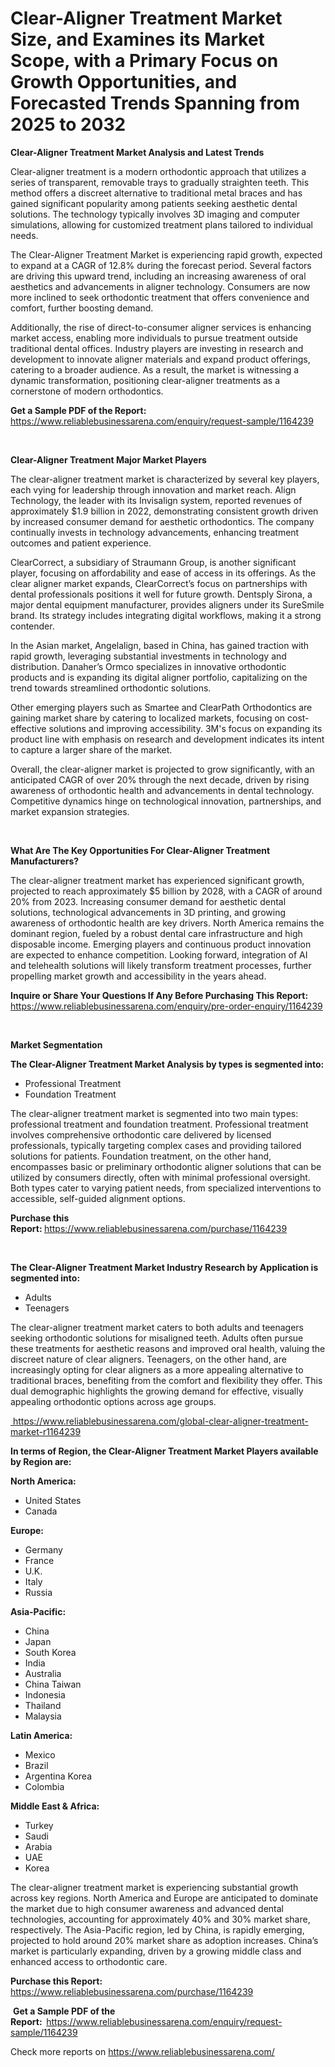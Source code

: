<p><h1>Clear-Aligner Treatment Market Size, and Examines its Market Scope, with a Primary Focus on Growth Opportunities, and Forecasted Trends Spanning from 2025 to 2032</h1></p><p><strong>Clear-Aligner Treatment Market Analysis and Latest Trends</strong></p>
<p><p>Clear-aligner treatment is a modern orthodontic approach that utilizes a series of transparent, removable trays to gradually straighten teeth. This method offers a discreet alternative to traditional metal braces and has gained significant popularity among patients seeking aesthetic dental solutions. The technology typically involves 3D imaging and computer simulations, allowing for customized treatment plans tailored to individual needs.</p><p>The Clear-Aligner Treatment Market is experiencing rapid growth, expected to expand at a CAGR of 12.8% during the forecast period. Several factors are driving this upward trend, including an increasing awareness of oral aesthetics and advancements in aligner technology. Consumers are now more inclined to seek orthodontic treatment that offers convenience and comfort, further boosting demand. </p><p>Additionally, the rise of direct-to-consumer aligner services is enhancing market access, enabling more individuals to pursue treatment outside traditional dental offices. Industry players are investing in research and development to innovate aligner materials and expand product offerings, catering to a broader audience. As a result, the market is witnessing a dynamic transformation, positioning clear-aligner treatments as a cornerstone of modern orthodontics.</p></p>
<p><strong>Get a Sample PDF of the Report:&nbsp;</strong> <a href="https://www.reliablebusinessarena.com/enquiry/request-sample/1164239?utm_campaign=2137&utm_medium=2&utm_source=Github&utm_content=ia&utm_term=04032025&utm_id=clear-aligner-treatment">https://www.reliablebusinessarena.com/enquiry/request-sample/1164239</a></p>
<p>&nbsp;</p>
<p><strong>Clear-Aligner Treatment Major Market Players</strong></p>
<p><p>The clear-aligner treatment market is characterized by several key players, each vying for leadership through innovation and market reach. Align Technology, the leader with its Invisalign system, reported revenues of approximately $1.9 billion in 2022, demonstrating consistent growth driven by increased consumer demand for aesthetic orthodontics. The company continually invests in technology advancements, enhancing treatment outcomes and patient experience.</p><p>ClearCorrect, a subsidiary of Straumann Group, is another significant player, focusing on affordability and ease of access in its offerings. As the clear aligner market expands, ClearCorrect’s focus on partnerships with dental professionals positions it well for future growth. Dentsply Sirona, a major dental equipment manufacturer, provides aligners under its SureSmile brand. Its strategy includes integrating digital workflows, making it a strong contender.</p><p>In the Asian market, Angelalign, based in China, has gained traction with rapid growth, leveraging substantial investments in technology and distribution. Danaher’s Ormco specializes in innovative orthodontic products and is expanding its digital aligner portfolio, capitalizing on the trend towards streamlined orthodontic solutions.</p><p>Other emerging players such as Smartee and ClearPath Orthodontics are gaining market share by catering to localized markets, focusing on cost-effective solutions and improving accessibility. 3M's focus on expanding its product line with emphasis on research and development indicates its intent to capture a larger share of the market.</p><p>Overall, the clear-aligner market is projected to grow significantly, with an anticipated CAGR of over 20% through the next decade, driven by rising awareness of orthodontic health and advancements in dental technology. Competitive dynamics hinge on technological innovation, partnerships, and market expansion strategies.</p></p>
<p>&nbsp;</p>
<p><strong>What Are The Key Opportunities For Clear-Aligner Treatment Manufacturers?</strong></p>
<p><p>The clear-aligner treatment market has experienced significant growth, projected to reach approximately $5 billion by 2028, with a CAGR of around 20% from 2023. Increasing consumer demand for aesthetic dental solutions, technological advancements in 3D printing, and growing awareness of orthodontic health are key drivers. North America remains the dominant region, fueled by a robust dental care infrastructure and high disposable income. Emerging players and continuous product innovation are expected to enhance competition. Looking forward, integration of AI and telehealth solutions will likely transform treatment processes, further propelling market growth and accessibility in the years ahead.</p></p>
<p><strong>Inquire or Share Your Questions If Any Before Purchasing This Report:</strong> <a href="https://www.reliablebusinessarena.com/enquiry/pre-order-enquiry/1164239?utm_campaign=2137&utm_medium=2&utm_source=Github&utm_content=ia&utm_term=04032025&utm_id=clear-aligner-treatment">https://www.reliablebusinessarena.com/enquiry/pre-order-enquiry/1164239</a></p>
<p>&nbsp;</p>
<p><strong>Market Segmentation</strong></p>
<p><strong>The Clear-Aligner Treatment Market Analysis by types is segmented into:</strong></p>
<p><ul><li>Professional Treatment</li><li>Foundation Treatment</li></ul></p>
<p><p>The clear-aligner treatment market is segmented into two main types: professional treatment and foundation treatment. Professional treatment involves comprehensive orthodontic care delivered by licensed professionals, typically targeting complex cases and providing tailored solutions for patients. Foundation treatment, on the other hand, encompasses basic or preliminary orthodontic aligner solutions that can be utilized by consumers directly, often with minimal professional oversight. Both types cater to varying patient needs, from specialized interventions to accessible, self-guided alignment options.</p></p>
<p><strong>Purchase this Report:&nbsp;</strong><a href="https://www.reliablebusinessarena.com/purchase/1164239?utm_campaign=2137&utm_medium=2&utm_source=Github&utm_content=ia&utm_term=04032025&utm_id=clear-aligner-treatment">https://www.reliablebusinessarena.com/purchase/1164239</a></p>
<p>&nbsp;</p>
<p><strong>The Clear-Aligner Treatment Market Industry Research by Application is segmented into:</strong></p>
<p><ul><li>Adults</li><li>Teenagers</li></ul></p>
<p><p>The clear-aligner treatment market caters to both adults and teenagers seeking orthodontic solutions for misaligned teeth. Adults often pursue these treatments for aesthetic reasons and improved oral health, valuing the discreet nature of clear aligners. Teenagers, on the other hand, are increasingly opting for clear aligners as a more appealing alternative to traditional braces, benefiting from the comfort and flexibility they offer. This dual demographic highlights the growing demand for effective, visually appealing orthodontic options across age groups.</p></p>
<p><a href="https://www.reliablebusinessarena.com/global-clear-aligner-treatment-market-r1164239?utm_campaign=2137&utm_medium=2&utm_source=Github&utm_content=ia&utm_term=04032025&utm_id=clear-aligner-treatment">&nbsp;https://www.reliablebusinessarena.com/global-clear-aligner-treatment-market-r1164239</a></p>
<p><strong>In terms of Region, the Clear-Aligner Treatment Market Players available by Region are:</strong></p>
<p>
    <p> <strong> North America: </strong>
        <ul>
            <li>United States</li>
            <li>Canada</li>
        </ul>
        </p> 
    <p> <strong> Europe: </strong>
        <ul>
            <li>Germany</li>
            <li>France</li>
            <li>U.K.</li>
            <li>Italy</li>
            <li>Russia</li>
        </ul>
        </p> 
    <p> <strong> Asia-Pacific: </strong>
        <ul>
            <li>China</li>
            <li>Japan</li>
            <li>South Korea</li>
            <li>India</li>
            <li>Australia</li>
            <li>China Taiwan</li>
            <li>Indonesia</li>
            <li>Thailand</li>
            <li>Malaysia</li>
        </ul>
        </p> 
    <p> <strong> Latin America: </strong>
        <ul>
            <li>Mexico</li>
            <li>Brazil</li>
            <li>Argentina Korea</li>
            <li>Colombia</li>
        </ul>
        </p> 
    <p> <strong> Middle East & Africa: </strong>
        <ul>
            <li>Turkey</li>
            <li>Saudi</li>
            <li>Arabia</li>
            <li>UAE</li>
            <li>Korea</li>
        </ul>
    </p>
    </p>
<p><p>The clear-aligner treatment market is experiencing substantial growth across key regions. North America and Europe are anticipated to dominate the market due to high consumer awareness and advanced dental technologies, accounting for approximately 40% and 30% market share, respectively. The Asia-Pacific region, led by China, is rapidly emerging, projected to hold around 20% market share as adoption increases. China’s market is particularly expanding, driven by a growing middle class and enhanced access to orthodontic care.</p></p>
<p><strong>Purchase this Report: </strong><a href="https://www.reliablebusinessarena.com/purchase/1164239?utm_campaign=2137&utm_medium=2&utm_source=Github&utm_content=ia&utm_term=04032025&utm_id=clear-aligner-treatment">https://www.reliablebusinessarena.com/purchase/1164239</a></p>
<p>&nbsp;<strong>Get a Sample PDF of the Report:&nbsp;&nbsp;</strong><a href="https://www.reliablebusinessarena.com/enquiry/request-sample/1164239?utm_campaign=2137&utm_medium=2&utm_source=Github&utm_content=ia&utm_term=04032025&utm_id=clear-aligner-treatment">https://www.reliablebusinessarena.com/enquiry/request-sample/1164239</a></p>
<p><strong></strong></p>
<p>Check more reports on <a href="https://www.reliablebusinessarena.com/?utm_campaign=2137&utm_medium=2&utm_source=Github&utm_content=ia&utm_term=04032025&utm_id=clear-aligner-treatment">https://www.reliablebusinessarena.com/</a></p>